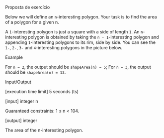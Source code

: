 Proposta de exercício

Below we will define an `n`-interesting polygon. Your task is to find the area of a polygon for a given n.

A `1`-interesting polygon is just a square with a side of length `1`. An `n`-interesting polygon is obtained by taking the `n - 1`-interesting polygon and appending `1`-interesting polygons to its rim, side by side. You can see the `1-`, `2-`, `3-` and `4`-interesting polygons in the picture below.



Example

For `n = 2`, the output should be
`shapeArea(n) = 5`;
For `n = 3`, the output should be
`shapeArea(n) = 13`.

Input/Output

[execution time limit] 5 seconds (ts)

[input] integer n

Guaranteed constraints:
1 ≤ n < 104.

[output] integer

The area of the n-interesting polygon.

